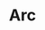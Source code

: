 ---
logohandle: arcnet
sort: arc
title: Arc
twitter: https://x.com/browsercompany
website: https://arc.net/
youtube: https://youtube.com/c/TheBrowserCompany
---